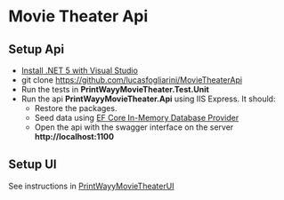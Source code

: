 # Movie Theater Api

## Setup Api

- [Install .NET 5 with Visual Studio](https://docs.microsoft.com/en-us/dotnet/core/install/windows?tabs=net50#install-with-visual-studio)
- git clone https://github.com/lucasfogliarini/MovieTheaterApi
- Run the tests in **PrintWayyMovieTheater.Test.Unit**
- Run the api **PrintWayyMovieTheater.Api** using IIS Express. It should:
  - Restore the packages.
  - Seed data using [EF Core In-Memory Database Provider](https://docs.microsoft.com/en-au/ef/core/providers/in-memory/?tabs=vs)
  - Open the api with the swagger interface on the server **http://localhost:1100**
  
## Setup UI
See instructions in [PrintWayyMovieTheaterUI](https://github.com/lucasfogliarini/PrintWayyMovieTheaterUI)
